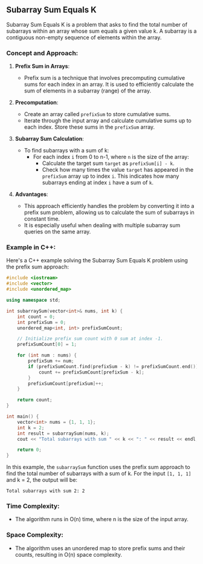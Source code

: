## Subarray Sum Equals K

Subarray Sum Equals K is a problem that asks to find the total number of subarrays within an array whose sum equals a given value k. A subarray is a contiguous non-empty sequence of elements within the array.

### Concept and Approach:

1. **Prefix Sum in Arrays**:
   - Prefix sum is a technique that involves precomputing cumulative sums for each index in an array. It is used to efficiently calculate the sum of elements in a subarray (range) of the array.

2. **Precomputation**:
   - Create an array called `prefixSum` to store cumulative sums.
   - Iterate through the input array and calculate cumulative sums up to each index. Store these sums in the `prefixSum` array.

3. **Subarray Sum Calculation**:
   - To find subarrays with a sum of k:
     - For each index `i` from 0 to n-1, where `n` is the size of the array:
       - Calculate the target sum `target` as `prefixSum[i] - k`.
       - Check how many times the value `target` has appeared in the `prefixSum` array up to index `i`. This indicates how many subarrays ending at index `i` have a sum of `k`.

4. **Advantages**:
   - This approach efficiently handles the problem by converting it into a prefix sum problem, allowing us to calculate the sum of subarrays in constant time.
   - It is especially useful when dealing with multiple subarray sum queries on the same array.

### Example in C++:

Here's a C++ example solving the Subarray Sum Equals K problem using the prefix sum approach:

```cpp
#include <iostream>
#include <vector>
#include <unordered_map>

using namespace std;

int subarraySum(vector<int>& nums, int k) {
    int count = 0;
    int prefixSum = 0;
    unordered_map<int, int> prefixSumCount;

    // Initialize prefix sum count with 0 sum at index -1.
    prefixSumCount[0] = 1;

    for (int num : nums) {
        prefixSum += num;
        if (prefixSumCount.find(prefixSum - k) != prefixSumCount.end()) {
            count += prefixSumCount[prefixSum - k];
        }
        prefixSumCount[prefixSum]++;
    }

    return count;
}

int main() {
    vector<int> nums = {1, 1, 1};
    int k = 2;
    int result = subarraySum(nums, k);
    cout << "Total subarrays with sum " << k << ": " << result << endl;

    return 0;
}
```

In this example, the `subarraySum` function uses the prefix sum approach to find the total number of subarrays with a sum of k. For the input `[1, 1, 1]` and k = 2, the output will be:

```
Total subarrays with sum 2: 2
```

### Time Complexity:
- The algorithm runs in O(n) time, where n is the size of the input array.

### Space Complexity:
- The algorithm uses an unordered map to store prefix sums and their counts, resulting in O(n) space complexity.